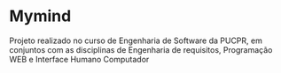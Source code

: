 # Mymind
Projeto realizado no curso de Engenharia de Software da PUCPR,  em conjuntos com as disciplinas de Engenharia de requisitos, Programação WEB e Interface Humano Computador
